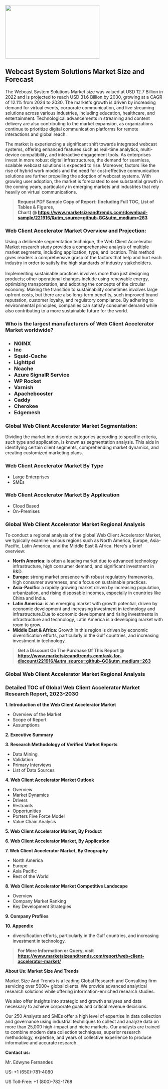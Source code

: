 <p><img class="alignnone size-medium wp-image-20088" src="https://ffe5etoiles.com/wp-content/uploads/2024/12/MST1-300x171.png" alt="" width="300" height="171" /></p><h2>Webcast System Solutions Market Size and Forecast</h2><p>The Webcast System Solutions Market size was valued at USD 12.7 Billion in 2022 and is projected to reach USD 31.6 Billion by 2030, growing at a CAGR of 12.1% from 2024 to 2030. The market's growth is driven by increasing demand for virtual events, corporate communication, and live streaming solutions across various industries, including education, healthcare, and entertainment. Technological advancements in streaming and content delivery are also contributing to the market expansion, as organizations continue to prioritize digital communication platforms for remote interactions and global reach.</p><p>The market is experiencing a significant shift towards integrated webcast systems, offering enhanced features such as real-time analytics, multi-device compatibility, and interactive engagement tools. As enterprises invest in more robust digital infrastructures, the demand for seamless, scalable webcast solutions is expected to rise. Moreover, factors like the rise of hybrid work models and the need for cost-effective communication solutions are further propelling the adoption of webcast systems. With growing user adoption, the market is forecasted to see substantial growth in the coming years, particularly in emerging markets and industries that rely heavily on virtual communications.</p></p><blockquote id="" class=""><strong>Request PDF Sample Copy of Report: (Including Full TOC, List of Tables &amp; Figures, Chart)&nbsp;@&nbsp;<strong><a href="https://www.marketsizeandtrends.com/download-sample/221916/&utm_source=github-GC&utm_medium=263" target="_blank">https://www.marketsizeandtrends.com/download-sample/221916/&utm_source=github-GC&utm_medium=263</a></strong></strong></blockquote><h3 id="" class="">Web Client Accelerator Market&nbsp;Overview and Projection:</h3><p id="" class="">Using a deliberate segmentation technique, the Web Client Accelerator Market research study provides a comprehensive analysis of multiple market segments, including application, type, and location. This method gives readers a comprehensive grasp of the factors that help and hurt each industry in order to satisfy the high standards of industry stakeholders. <br /> <br />Implementing sustainable practices involves more than just designing products; other operational changes include using renewable energy, optimizing transportation, and adopting the concepts of the circular economy. Making the transition to sustainability sometimes involves large upfront costs, but there are also long-term benefits, such improved brand reputation, customer loyalty, and regulatory compliance. By adhering to environmental principles, companies can satisfy consumer demand while also contributing to a more sustainable future for the world.</p><h3 id="" class="">Who is the largest manufacturers of&nbsp;Web Client Accelerator Market worldwide?</h3><h3 class=""><p><ul><li>NGINX </li><li> Inc </li><li> Squid-Cache </li><li> Lighttpd </li><li> Ncache </li><li> Azure SignalR Service </li><li> WP Rocket </li><li> Varnish </li><li> Apachebooster </li><li> Caddy </li><li> Cherokee </li><li> Edgemesh</li></ul></p></h3><h3 id="" class="">Global&nbsp;Web Client Accelerator Market Segmentation:</h3><p id="" class="">Dividing the market into discrete categories according to specific criteria, such type and application, is known as segmentation analysis. This aids in identifying certain client segments, comprehending market dynamics, and creating customized marketing plans.</p><h3 id="" class="">Web Client Accelerator Market&nbsp;By Type</h3><p><p><ul><li>Large Enterprises</li><li> SMEs</p></li></ul></p></p><h3 id="" class="">Web Client Accelerator Market&nbsp;By Application</h3><p class=""><p><ul><li>Cloud Based</li><li> On-Premises</li></ul></p></p><h3 id="" class="">Global Web Client Accelerator Market Regional Analysis</h3><p id="" class="">To conduct a regional analysis of the global Web Client Accelerator Market, we typically examine various regions such as North America, Europe, Asia-Pacific, Latin America, and the Middle East &amp; Africa. Here's a brief overview:</p><ul><li><strong>North America</strong>: is often a leading market due to advanced technology infrastructure, high consumer demand, and significant investment in R&amp;D.</li><li><strong>Europe</strong>: strong market presence with robust regulatory frameworks, high consumer awareness, and a focus on sustainable practices.</li><li><strong>Asia-Pacific</strong>: a rapidly growing market driven by increasing population, urbanization, and rising disposable incomes, especially in countries like China and India.</li><li><strong>Latin America</strong>: is an emerging market with growth potential, driven by economic development and increasing investment in technology and infrastructure.Due to economic development and rising investments in infrastructure and technology, Latin America is a developing market with room to grow.</li><li><strong>Middle East &amp; Africa</strong>: Growth in this region is driven by economic diversification efforts, particularly in the Gulf countries, and increasing investment in technology.</li></ul><blockquote id="" class=""><strong>Get a Discount On The Purchase Of This Report @ <strong><a href="https://www.marketsizeandtrends.com/ask-for-discount/221916/&utm_source=github-GC&utm_medium=263" target="_blank">https://www.marketsizeandtrends.com/ask-for-discount/221916/&utm_source=github-GC&utm_medium=263</a></strong></strong></blockquote><h3 id="" class="">Global Web Client Accelerator Market Regional Analysis</h3><h3 id="" class="">Detailed TOC of Global Web Client Accelerator Market Research Report, 2023-2030</h3><p id="" class=""><strong>1. Introduction of the Web Client Accelerator Market</strong></p><ul><li>Overview of the Market</li><li>Scope of Report</li><li>Assumptions</li></ul><p id="" class=""><strong>2. Executive Summary</strong></p><p id="" class=""><strong>3. Research Methodology of Verified Market Reports</strong></p><ul><li>Data Mining</li><li>Validation</li><li>Primary Interviews</li><li>List of Data Sources</li></ul><p id="" class=""><strong>4. Web Client Accelerator Market Outlook</strong></p><ul><li>Overview</li><li>Market Dynamics</li><li>Drivers</li><li>Restraints</li><li>Opportunities</li><li>Porters Five Force Model</li><li>Value Chain Analysis</li></ul><p id="" class=""><strong>5. Web Client Accelerator Market, By Product</strong></p><p id="" class=""><strong>6. Web Client Accelerator Market, By Application</strong></p><p id="" class=""><strong>7. Web Client Accelerator Market, By Geography</strong></p><ul><li>North America</li><li>Europe</li><li>Asia Pacific</li><li>Rest of the World</li></ul><p id="" class=""><strong>8. Web Client Accelerator Market Competitive Landscape</strong></p><ul><li>Overview</li><li>Company Market Ranking</li><li>Key Development Strategies</li></ul><p id="" class=""><strong>9. Company Profiles</strong></p><p id="" class=""><strong>10. Appendix</strong></p><ul><li>diversification efforts, particularly in the Gulf countries, and increasing investment in technology.</li></ul><blockquote id="" class=""><strong>For More Information or Query, visit <strong><strong><a href="https://www.marketsizeandtrends.com/report/web-client-accelerator-market/" target="_blank">https://www.marketsizeandtrends.com/report/web-client-accelerator-market/</a></strong></strong></strong></blockquote><p id="" class=""><strong>About Us: Market Size And Trends</strong></p><p id="" class="">Market Size And Trends is a leading Global Research and Consulting firm servicing over 5000+ global clients. We provide advanced analytical research solutions while offering information-enriched research studies.</p><p id="" class="">We also offer insights into strategic and growth analyses and data necessary to achieve corporate goals and critical revenue decisions.</p><p id="" class="">Our 250 Analysts and SMEs offer a high level of expertise in data collection and governance using industrial techniques to collect and analyze data on more than 25,000 high-impact and niche markets. Our analysts are trained to combine modern data collection techniques, superior research methodology, expertise, and years of collective experience to produce informative and accurate research.</p><p id="" class=""><strong>Contact us:</strong></p><p id="" class="">Mr. Edwyne Fernandes</p><p id="" class="">US: +1 (650)-781-4080</p><p id="" class="">US Toll-Free: +1 (800)-782-1768</p>
